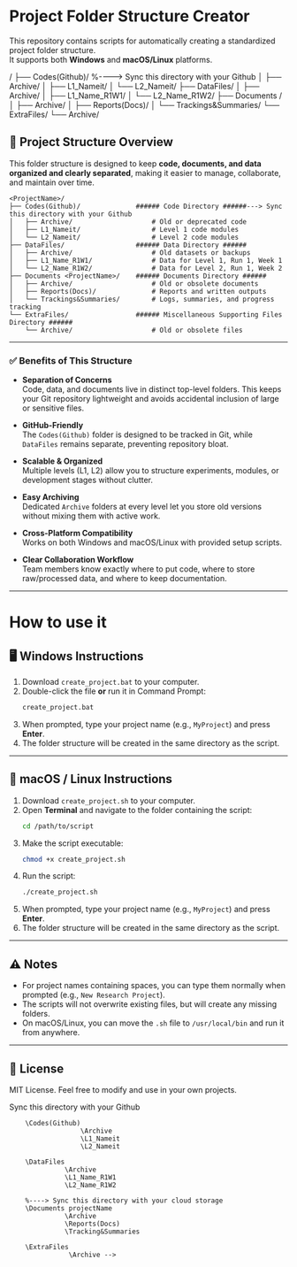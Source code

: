 # Project Folder Structure Creator

This repository contains scripts for automatically creating a standardized project folder structure.  
It supports both **Windows** and **macOS/Linux** platforms. 

<ProjectName>/
├── Codes(Github)/ %----> Sync this directory with your Github
│ ├── Archive/
│ ├── L1_Nameit/
│ └── L2_Nameit/
├── DataFiles/
│ ├── Archive/
│ ├── L1_Name_R1W1/
│ └── L2_Name_R1W2/
├── Documents <ProjectName>/
│ ├── Archive/
│ ├── Reports(Docs)/
│ └── Trackings&Summaries/
└── ExtraFiles/
└── Archive/

## 📂 Project Structure Overview

This folder structure is designed to keep **code, documents, and data organized and clearly separated**, making it easier to manage, collaborate, and maintain over time.

```
<ProjectName>/
├── Codes(Github)/				###### Code Directory ######---> Sync this directory with your Github
│   ├── Archive/               		# Old or deprecated code
│   ├── L1_Nameit/              	# Level 1 code modules
│   └── L2_Nameit/              	# Level 2 code modules
├── DataFiles/					###### Data Directory ######
│   ├── Archive/                	# Old datasets or backups
│   ├── L1_Name_R1W1/           	# Data for Level 1, Run 1, Week 1
│   └── L2_Name_R1W2/           	# Data for Level 2, Run 1, Week 2
├── Documents <ProjectName>/	###### Documents Directory ######
│   ├── Archive/                	# Old or obsolete documents
│   ├── Reports(Docs)/          	# Reports and written outputs
│   └── Trackings&Summaries/    	# Logs, summaries, and progress tracking
└── ExtraFiles/					###### Miscellaneous Supporting Files Directory ######
    └── Archive/                	# Old or obsolete files
```

---

### ✅ Benefits of This Structure

- **Separation of Concerns**  
  Code, data, and documents live in distinct top-level folders. This keeps your Git repository lightweight and avoids accidental inclusion of large or sensitive files.

- **GitHub-Friendly**  
  The `Codes(Github)` folder is designed to be tracked in Git, while `DataFiles` remains separate, preventing repository bloat.

- **Scalable & Organized**  
  Multiple levels (L1, L2) allow you to structure experiments, modules, or development stages without clutter.

- **Easy Archiving**  
  Dedicated `Archive` folders at every level let you store old versions without mixing them with active work.

- **Cross-Platform Compatibility**  
  Works on both Windows and macOS/Linux with provided setup scripts.

- **Clear Collaboration Workflow**  
  Team members know exactly where to put code, where to store raw/processed data, and where to keep documentation.
---

# How to use it

## 🖥 Windows Instructions

1. Download `create_project.bat` to your computer.
2. Double-click the file **or** run it in Command Prompt:
   ```cmd
   create_project.bat
   ```
3. When prompted, type your project name (e.g., `MyProject`) and press **Enter**.
4. The folder structure will be created in the same directory as the script.

---

## 🍏 macOS / Linux Instructions

1. Download `create_project.sh` to your computer.
2. Open **Terminal** and navigate to the folder containing the script:
   ```bash
   cd /path/to/script
   ```
3. Make the script executable:
   ```bash
   chmod +x create_project.sh
   ```
4. Run the script:
   ```bash
   ./create_project.sh
   ```
5. When prompted, type your project name (e.g., `MyProject`) and press **Enter**.
6. The folder structure will be created in the same directory as the script.

---

## ⚠️ Notes
- For project names containing spaces, you can type them normally when prompted (e.g., `New Research Project`).
- The scripts will not overwrite existing files, but will create any missing folders.
- On macOS/Linux, you can move the `.sh` file to `/usr/local/bin` and run it from anywhere.

---

## 📜 License
MIT License. Feel free to modify and use in your own projects.


<!-- 	\projectName
		%----> Sync this directory with your Github
		\Codes(Github)
					  \Archive
					  \L1_Nameit
					  \L2_Nameit
					  
		\DataFiles
				  \Archive
				  \L1_Name_R1W1
				  \L2_Name_R1W2	
				  
		%----> Sync this directory with your cloud storage
		\Documents projectName				
				  \Archive
				  \Reports(Docs)
				  \Tracking&Summaries
				  
		\ExtraFiles
				   \Archive -->
